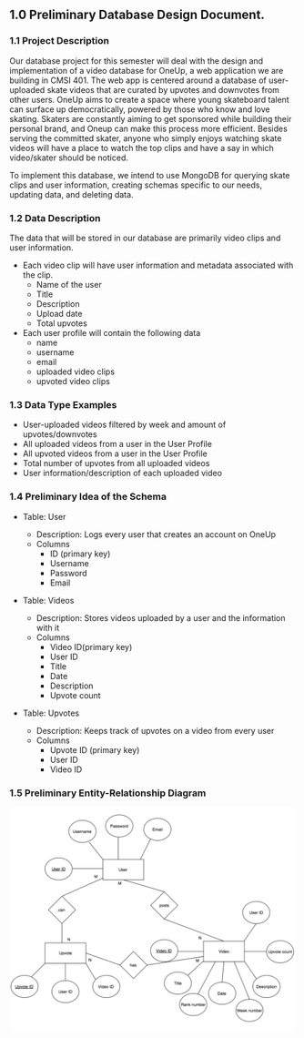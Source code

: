 ## 1.0 Preliminary Database Design Document.


### 1.1 Project Description

Our database project for this semester will deal with the design and implementation of a video database for OneUp, a web application we are building in CMSI 401. The web app is centered around a database of user-uploaded skate videos that are curated by upvotes and downvotes from other users. OneUp aims to create a space where young skateboard talent can surface up democratically, powered by those who know and love skating. Skaters are constantly aiming to get sponsored while building their personal brand, and Oneup can make this process more efficient. Besides serving the committed skater, anyone who simply enjoys watching skate videos will have a place to watch the top clips and have a say in which video/skater should be noticed. 

To implement this database, we intend to use MongoDB for querying skate clips and user information, creating schemas specific to our needs, updating data, and deleting data.  

### 1.2  Data Description

The data that will be stored in our database are primarily video clips and user information. 

- Each video clip will have user information and metadata associated with the clip.
    - Name of the user
    - Title
    - Description
    - Upload date
    - Total upvotes
- Each user profile will contain the following data 
	- name 
	- username
	- email
	- uploaded video clips 
	- upvoted video clips 


### 1.3  Data Type Examples

- User-uploaded videos filtered by week and amount of upvotes/downvotes
- All uploaded videos from a user in the User Profile
- All upvoted videos from a user in the User Profile
- Total number of upvotes from all uploaded videos
- User information/description of each uploaded video



### 1.4  Preliminary Idea of the Schema

- Table: User
    - Description: Logs every user that creates an account on OneUp
    - Columns
        - ID (primary key)
        - Username
        - Password
        - Email

- Table: Videos
    - Description: Stores videos uploaded by a user and the information with it
    - Columns
        - Video ID(primary key)
        - User ID
        - Title
        - Date
        - Description
        - Upvote count

- Table: Upvotes
    - Description: Keeps track of upvotes on a video from every user
    - Columns
        - Upvote ID (primary key)
        - User ID
        - Video ID



### 1.5  Preliminary Entity-Relationship Diagram

<p align="center">
	<img src="../images/ERDprelim.png" alt="Preliminary ERD">
	
</p>



